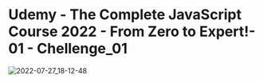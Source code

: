 # Udemy - The Complete JavaScript Course 2022 - From Zero to Expert!- 01 - Chellenge_01

![2022-07-27_18-12-48](https://user-images.githubusercontent.com/7596756/181297137-ed45f3f1-2ce4-42a2-b865-1231a30ced1a.png)
